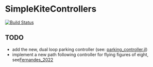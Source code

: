 # SimpleKiteControllers

[![Build Status](https://github.com/OpenSourceAWE/SimpleKiteControllers.jl/actions/workflows/CI.yml/badge.svg?branch=main)](https://github.com/OpenSourceAWE/SimpleKiteControllers.jl/actions/workflows/CI.yml?query=branch%3Amain)

## TODO
- add the new, dual loop parking controller (see: [parking_controller.jl](https://github.com/aenarete/KiteControllers.jl/blob/main/examples/parking_controller.jl))
- implement a new path following controller for flying figures of eight, see[Fernandes_2022](https://www.mdpi.com/1996-1073/15/4/1390)
